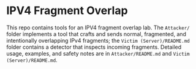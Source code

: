 # IPV4 Fragment Overlap 
This repo contains tools for an IPV4 fragment overlap lab. The `Attacker/` folder implements a tool that crafts and sends normal, fragmented, and intentionally overlapping IPv4 fragments; the `Victim (Server)/README.md` folder contains a detector that inspects incoming fragments. Detailed usage, examples, and safety notes are in `Attacker/README.md` and `Victim (Server)/README.md`.
